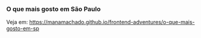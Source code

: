 ### O que mais gosto em São Paulo

Veja em: https://manamachado.github.io/frontend-adventures/o-que-mais-gosto-em-sp
